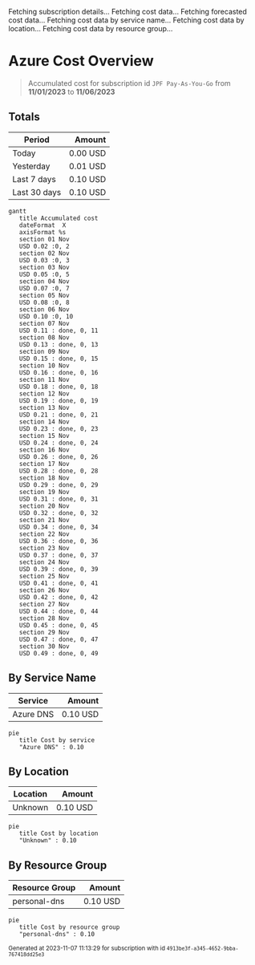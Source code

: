 Fetching subscription details...
Fetching cost data...
Fetching forecasted cost data...
Fetching cost data by service name...
Fetching cost data by location...
Fetching cost data by resource group...
# Azure Cost Overview

> Accumulated cost for subscription id `JPF Pay-As-You-Go` from **11/01/2023** to **11/06/2023**

## Totals

|Period|Amount|
|---|---:|
|Today|0.00 USD|
|Yesterday|0.01 USD|
|Last 7 days|0.10 USD|
|Last 30 days|0.10 USD|

```mermaid
gantt
   title Accumulated cost
   dateFormat  X
   axisFormat %s
   section 01 Nov
   USD 0.02 :0, 2
   section 02 Nov
   USD 0.03 :0, 3
   section 03 Nov
   USD 0.05 :0, 5
   section 04 Nov
   USD 0.07 :0, 7
   section 05 Nov
   USD 0.08 :0, 8
   section 06 Nov
   USD 0.10 :0, 10
   section 07 Nov
   USD 0.11 : done, 0, 11
   section 08 Nov
   USD 0.13 : done, 0, 13
   section 09 Nov
   USD 0.15 : done, 0, 15
   section 10 Nov
   USD 0.16 : done, 0, 16
   section 11 Nov
   USD 0.18 : done, 0, 18
   section 12 Nov
   USD 0.19 : done, 0, 19
   section 13 Nov
   USD 0.21 : done, 0, 21
   section 14 Nov
   USD 0.23 : done, 0, 23
   section 15 Nov
   USD 0.24 : done, 0, 24
   section 16 Nov
   USD 0.26 : done, 0, 26
   section 17 Nov
   USD 0.28 : done, 0, 28
   section 18 Nov
   USD 0.29 : done, 0, 29
   section 19 Nov
   USD 0.31 : done, 0, 31
   section 20 Nov
   USD 0.32 : done, 0, 32
   section 21 Nov
   USD 0.34 : done, 0, 34
   section 22 Nov
   USD 0.36 : done, 0, 36
   section 23 Nov
   USD 0.37 : done, 0, 37
   section 24 Nov
   USD 0.39 : done, 0, 39
   section 25 Nov
   USD 0.41 : done, 0, 41
   section 26 Nov
   USD 0.42 : done, 0, 42
   section 27 Nov
   USD 0.44 : done, 0, 44
   section 28 Nov
   USD 0.45 : done, 0, 45
   section 29 Nov
   USD 0.47 : done, 0, 47
   section 30 Nov
   USD 0.49 : done, 0, 49
```

## By Service Name

|Service|Amount|
|---|---:|
|Azure DNS|0.10 USD|

```mermaid
pie
   title Cost by service
   "Azure DNS" : 0.10
```

## By Location

|Location|Amount|
|---|---:|
|Unknown|0.10 USD|

```mermaid
pie
   title Cost by location
   "Unknown" : 0.10
```

## By Resource Group

|Resource Group|Amount|
|---|---:|
|personal-dns|0.10 USD|

```mermaid
pie
   title Cost by resource group
   "personal-dns" : 0.10
```

<sup>Generated at 2023-11-07 11:13:29 for subscription with id `4913be3f-a345-4652-9bba-767418dd25e3`</sup>
